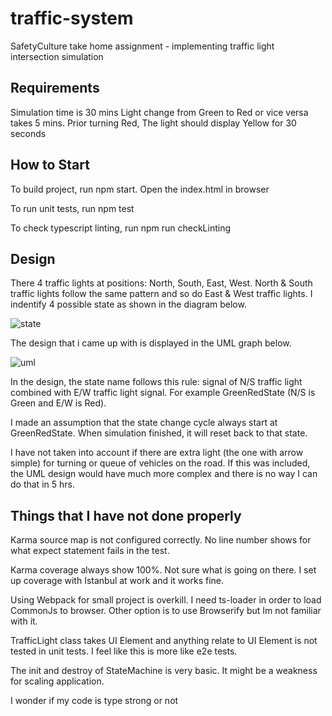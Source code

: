 # traffic-system
SafetyCulture take home assignment - implementing traffic light intersection simulation

## Requirements
Simulation time is 30 mins
Light change from Green to Red or vice versa takes 5 mins. Prior turning Red, The light should display Yellow for 30 seconds

## How to Start
To build project, run npm start. Open the index.html in browser

To run unit tests, run npm test

To check typescript linting, run npm run checkLinting

## Design
There 4 traffic lights at positions: North, South, East, West. North & South traffic lights follow the same pattern and so do East & West traffic lights. I indentify 4 possible state as shown in the diagram below.

![state](https://user-images.githubusercontent.com/12367690/27774307-4e561930-5fd3-11e7-999e-897a26a766b0.PNG)

The design that i came up with is displayed in the UML graph below.

![uml](https://user-images.githubusercontent.com/12367690/27774212-cadbdc18-5fd0-11e7-8c33-9ccd444253e9.PNG)

In the design, the state name follows this rule: signal of N/S traffic light combined with E/W traffic light signal. For example GreenRedState (N/S is Green and E/W is Red).

I made an assumption that the state change cycle always start at GreenRedState. When simulation finished, it will reset back to that state.

I have not taken into account if there are extra light (the one with arrow simple) for turning or queue of vehicles on the road. If this was included, the UML design would have much more complex and there is no way I can do that in 5 hrs.

## Things that I have not done properly
Karma source map is not configured correctly. No line number shows for what expect statement fails in the test.

Karma coverage always show 100%. Not sure what is going on there. I set up coverage with Istanbul at work and it works fine. 

Using Webpack for small project is overkill. I need ts-loader in order to load CommonJs to browser. Other option is to use Browserify but Im not familiar with it.

TrafficLight class takes UI Element and anything relate to UI Element is not tested in unit tests. I feel like this is more like e2e tests.

The init and destroy of StateMachine is very basic. It might be a weakness for scaling application.

I wonder if my code is type strong or not
